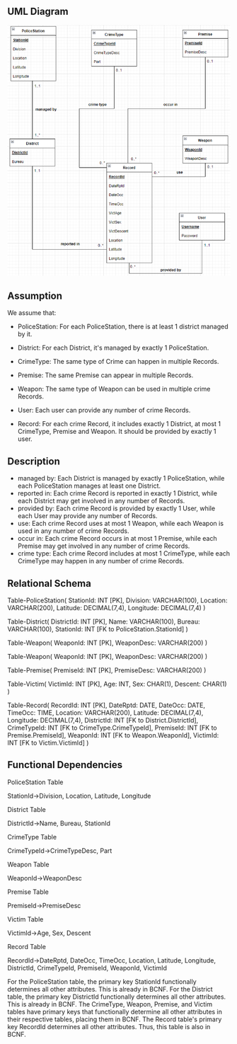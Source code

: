 ## UML Diagram

<img src="./fig/UML.png" style="zoom: 75%;" />

## Assumption

We assume that:

+ PoliceStation: For each PoliceStation, there is at least 1 district managed by it.

+ District: For each District, it's managed by exactly 1 PoliceStation.
+ CrimeType: The same type of Crime can happen in multiple Records.
+ Premise: The same Premise can appear in multiple Records.
+ Weapon: The same type of Weapon can be used in multiple crime Records.
+ User: Each user can provide any number of crime Records.
+ Record: For each crime Record, it includes exactly 1 District, at most 1 CrimeType, Premise and Weapon. It should be provided by exactly 1 user.

## Description

+ managed by: Each District is managed by exactly 1 PoliceStation, while each PoliceStation manages at least one District.
+ reported in: Each crime Record is reported in exactly 1 District, while each District may get involved in any number of Records.
+ provided by: Each crime Record is provided by exactly 1 User, while each User may provide any number of Records.
+ use: Each crime Record uses at most 1 Weapon, while each Weapon is used in any number of crime Records.
+ occur in: Each crime Record occurs in at most 1 Premise, while each Premise may get involved in any number of crime Records.
+ crime type: Each crime Record includes at most 1 CrimeType, while each CrimeType may happen in any number of crime Records.

## Relational Schema

Table-PoliceStation(
StationId: INT [PK],
Division: VARCHAR(100),
Location: VARCHAR(200),
Latitude: DECIMAL(7,4),
Longitude: DECIMAL(7,4)
)

Table-District(
DistrictId: INT [PK],
Name: VARCHAR(100),
Bureau: VARCHAR(100),
StationId: INT [FK to PoliceStation.StationId]
)

Table-Weapon(
WeaponId: INT [PK],
WeaponDesc: VARCHAR(200)
)

Table-Weapon(
WeaponId: INT [PK],
WeaponDesc: VARCHAR(200)
)

Table-Premise(
PremiseId: INT [PK],
PremiseDesc: VARCHAR(200)
)

Table-Victim(
VictimId: INT [PK],
Age: INT,
Sex: CHAR(1),
Descent: CHAR(1)
)

Table-Record(
RecordId: INT [PK],
DateRptd: DATE,
DateOcc: DATE,
TimeOcc: TIME,
Location: VARCHAR(200),
Latitude: DECIMAL(7,4),
Longitude: DECIMAL(7,4),
DistrictId: INT [FK to District.DistrictId],
CrimeTypeId: INT [FK to CrimeType.CrimeTypeId],
PremiseId: INT [FK to Premise.PremiseId],
WeaponId: INT [FK to Weapon.WeaponId],
VictimId: INT [FK to Victim.VictimId]
)

## Functional Dependencies

PoliceStation Table

StationId→Division, Location, Latitude, Longitude

District Table

DistrictId→Name, Bureau, StationId

CrimeType Table

CrimeTypeId→CrimeTypeDesc, Part

Weapon Table

WeaponId→WeaponDesc

Premise Table

PremiseId→PremiseDesc

Victim Table

VictimId→Age, Sex, Descent

Record Table

RecordId→DateRptd, DateOcc, TimeOcc, Location, Latitude, Longitude, DistrictId, CrimeTypeId, PremiseId, WeaponId, VictimId

For the PoliceStation table, the primary key StationId functionally determines all other attributes. This is already in BCNF.
For the District table, the primary key DistrictId functionally determines all other attributes. This is already in BCNF.
The CrimeType, Weapon, Premise, and Victim tables have primary keys that functionally determine all other attributes in their respective tables, placing them in BCNF.
The Record table's primary key RecordId determines all other attributes. Thus, this table is also in BCNF.
